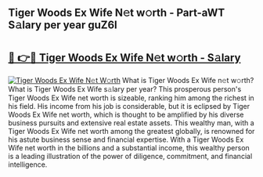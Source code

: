 ## Tiger Woods Ex Wife N𝚎t w𝚘rth - Part-aWT S𝚊lary per year guZ6I

# <h2><a href="http://gc418at.nevu.top/?p=Tiger+Woods+Ex+Wife">🔗 👉🔴 Tiger Woods Ex Wife N𝚎t w𝚘rth - S𝚊lary</a></h2>

[![Tiger Woods Ex Wife N𝚎t W𝚘rth](https://i.imgur.com/Oavwk0R.jpeg)](http://gc418at.nevu.top/?p=Tiger+Woods+Ex+Wife)
What is Tiger Woods Ex Wife n𝚎t w𝚘rth? What is Tiger Woods Ex Wife s𝚊lary per year?
This prosperous person's Tiger Woods Ex Wife net worth is sizeable, ranking him among the richest in his field. His income from his job is considerable, but it is eclipsed by Tiger Woods Ex Wife net worth, which is thought to be amplified by his diverse business pursuits and extensive real estate assets. This wealthy man, with a Tiger Woods Ex Wife net worth among the greatest globally, is renowned for his astute business sense and financial expertise. With a Tiger Woods Ex Wife net worth in the billions and a substantial income, this wealthy person is a leading illustration of the power of diligence, commitment, and financial intelligence.
